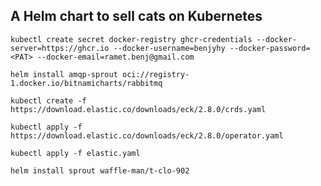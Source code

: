 ## A Helm chart to sell cats on Kubernetes

```
kubectl create secret docker-registry ghcr-credentials --docker-server=https://ghcr.io --docker-username=benjyhy --docker-password=<PAT> --docker-email=ramet.benj@gmail.com
```

```
helm install amqp-sprout oci://registry-1.docker.io/bitnamicharts/rabbitmq
```

```
kubectl create -f https://download.elastic.co/downloads/eck/2.8.0/crds.yaml
```

```
kubectl apply -f https://download.elastic.co/downloads/eck/2.8.0/operator.yaml
```

```
kubectl apply -f elastic.yaml
```

```
helm install sprout waffle-man/t-clo-902
```

